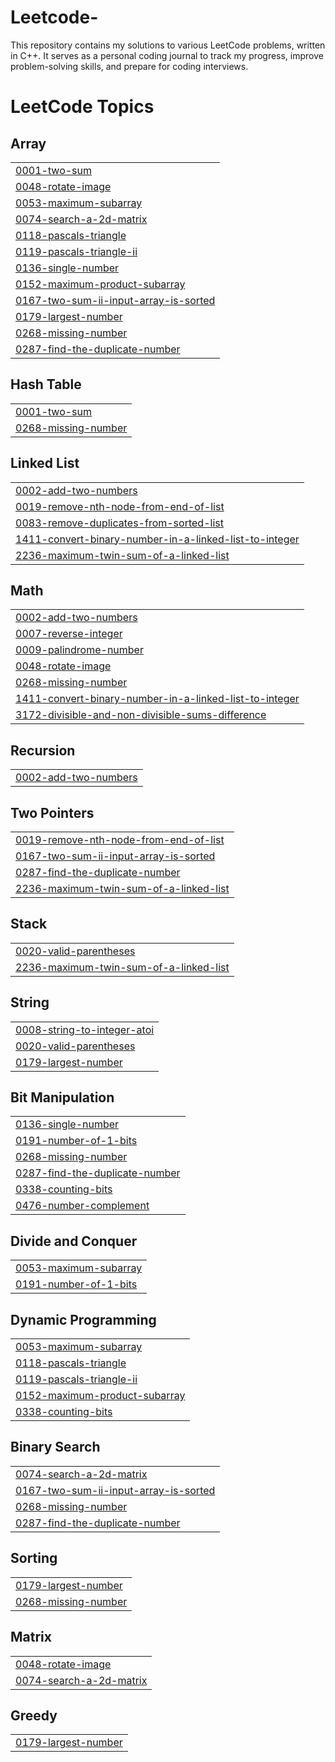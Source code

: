 # Leetcode-
This repository contains my solutions to various LeetCode problems, written in C++. It serves as a personal coding journal to track my progress, improve problem-solving skills, and prepare for coding interviews.

<!---LeetCode Topics Start-->
# LeetCode Topics
## Array
|  |
| ------- |
| [0001-two-sum](https://github.com/kartixrivastava/Leetcode-/tree/master/0001-two-sum) |
| [0048-rotate-image](https://github.com/kartixrivastava/Leetcode-/tree/master/0048-rotate-image) |
| [0053-maximum-subarray](https://github.com/kartixrivastava/Leetcode-/tree/master/0053-maximum-subarray) |
| [0074-search-a-2d-matrix](https://github.com/kartixrivastava/Leetcode-/tree/master/0074-search-a-2d-matrix) |
| [0118-pascals-triangle](https://github.com/kartixrivastava/Leetcode-/tree/master/0118-pascals-triangle) |
| [0119-pascals-triangle-ii](https://github.com/kartixrivastava/Leetcode-/tree/master/0119-pascals-triangle-ii) |
| [0136-single-number](https://github.com/kartixrivastava/Leetcode-/tree/master/0136-single-number) |
| [0152-maximum-product-subarray](https://github.com/kartixrivastava/Leetcode-/tree/master/0152-maximum-product-subarray) |
| [0167-two-sum-ii-input-array-is-sorted](https://github.com/kartixrivastava/Leetcode-/tree/master/0167-two-sum-ii-input-array-is-sorted) |
| [0179-largest-number](https://github.com/kartixrivastava/Leetcode-/tree/master/0179-largest-number) |
| [0268-missing-number](https://github.com/kartixrivastava/Leetcode-/tree/master/0268-missing-number) |
| [0287-find-the-duplicate-number](https://github.com/kartixrivastava/Leetcode-/tree/master/0287-find-the-duplicate-number) |
## Hash Table
|  |
| ------- |
| [0001-two-sum](https://github.com/kartixrivastava/Leetcode-/tree/master/0001-two-sum) |
| [0268-missing-number](https://github.com/kartixrivastava/Leetcode-/tree/master/0268-missing-number) |
## Linked List
|  |
| ------- |
| [0002-add-two-numbers](https://github.com/kartixrivastava/Leetcode-/tree/master/0002-add-two-numbers) |
| [0019-remove-nth-node-from-end-of-list](https://github.com/kartixrivastava/Leetcode-/tree/master/0019-remove-nth-node-from-end-of-list) |
| [0083-remove-duplicates-from-sorted-list](https://github.com/kartixrivastava/Leetcode-/tree/master/0083-remove-duplicates-from-sorted-list) |
| [1411-convert-binary-number-in-a-linked-list-to-integer](https://github.com/kartixrivastava/Leetcode-/tree/master/1411-convert-binary-number-in-a-linked-list-to-integer) |
| [2236-maximum-twin-sum-of-a-linked-list](https://github.com/kartixrivastava/Leetcode-/tree/master/2236-maximum-twin-sum-of-a-linked-list) |
## Math
|  |
| ------- |
| [0002-add-two-numbers](https://github.com/kartixrivastava/Leetcode-/tree/master/0002-add-two-numbers) |
| [0007-reverse-integer](https://github.com/kartixrivastava/Leetcode-/tree/master/0007-reverse-integer) |
| [0009-palindrome-number](https://github.com/kartixrivastava/Leetcode-/tree/master/0009-palindrome-number) |
| [0048-rotate-image](https://github.com/kartixrivastava/Leetcode-/tree/master/0048-rotate-image) |
| [0268-missing-number](https://github.com/kartixrivastava/Leetcode-/tree/master/0268-missing-number) |
| [1411-convert-binary-number-in-a-linked-list-to-integer](https://github.com/kartixrivastava/Leetcode-/tree/master/1411-convert-binary-number-in-a-linked-list-to-integer) |
| [3172-divisible-and-non-divisible-sums-difference](https://github.com/kartixrivastava/Leetcode-/tree/master/3172-divisible-and-non-divisible-sums-difference) |
## Recursion
|  |
| ------- |
| [0002-add-two-numbers](https://github.com/kartixrivastava/Leetcode-/tree/master/0002-add-two-numbers) |
## Two Pointers
|  |
| ------- |
| [0019-remove-nth-node-from-end-of-list](https://github.com/kartixrivastava/Leetcode-/tree/master/0019-remove-nth-node-from-end-of-list) |
| [0167-two-sum-ii-input-array-is-sorted](https://github.com/kartixrivastava/Leetcode-/tree/master/0167-two-sum-ii-input-array-is-sorted) |
| [0287-find-the-duplicate-number](https://github.com/kartixrivastava/Leetcode-/tree/master/0287-find-the-duplicate-number) |
| [2236-maximum-twin-sum-of-a-linked-list](https://github.com/kartixrivastava/Leetcode-/tree/master/2236-maximum-twin-sum-of-a-linked-list) |
## Stack
|  |
| ------- |
| [0020-valid-parentheses](https://github.com/kartixrivastava/Leetcode-/tree/master/0020-valid-parentheses) |
| [2236-maximum-twin-sum-of-a-linked-list](https://github.com/kartixrivastava/Leetcode-/tree/master/2236-maximum-twin-sum-of-a-linked-list) |
## String
|  |
| ------- |
| [0008-string-to-integer-atoi](https://github.com/kartixrivastava/Leetcode-/tree/master/0008-string-to-integer-atoi) |
| [0020-valid-parentheses](https://github.com/kartixrivastava/Leetcode-/tree/master/0020-valid-parentheses) |
| [0179-largest-number](https://github.com/kartixrivastava/Leetcode-/tree/master/0179-largest-number) |
## Bit Manipulation
|  |
| ------- |
| [0136-single-number](https://github.com/kartixrivastava/Leetcode-/tree/master/0136-single-number) |
| [0191-number-of-1-bits](https://github.com/kartixrivastava/Leetcode-/tree/master/0191-number-of-1-bits) |
| [0268-missing-number](https://github.com/kartixrivastava/Leetcode-/tree/master/0268-missing-number) |
| [0287-find-the-duplicate-number](https://github.com/kartixrivastava/Leetcode-/tree/master/0287-find-the-duplicate-number) |
| [0338-counting-bits](https://github.com/kartixrivastava/Leetcode-/tree/master/0338-counting-bits) |
| [0476-number-complement](https://github.com/kartixrivastava/Leetcode-/tree/master/0476-number-complement) |
## Divide and Conquer
|  |
| ------- |
| [0053-maximum-subarray](https://github.com/kartixrivastava/Leetcode-/tree/master/0053-maximum-subarray) |
| [0191-number-of-1-bits](https://github.com/kartixrivastava/Leetcode-/tree/master/0191-number-of-1-bits) |
## Dynamic Programming
|  |
| ------- |
| [0053-maximum-subarray](https://github.com/kartixrivastava/Leetcode-/tree/master/0053-maximum-subarray) |
| [0118-pascals-triangle](https://github.com/kartixrivastava/Leetcode-/tree/master/0118-pascals-triangle) |
| [0119-pascals-triangle-ii](https://github.com/kartixrivastava/Leetcode-/tree/master/0119-pascals-triangle-ii) |
| [0152-maximum-product-subarray](https://github.com/kartixrivastava/Leetcode-/tree/master/0152-maximum-product-subarray) |
| [0338-counting-bits](https://github.com/kartixrivastava/Leetcode-/tree/master/0338-counting-bits) |
## Binary Search
|  |
| ------- |
| [0074-search-a-2d-matrix](https://github.com/kartixrivastava/Leetcode-/tree/master/0074-search-a-2d-matrix) |
| [0167-two-sum-ii-input-array-is-sorted](https://github.com/kartixrivastava/Leetcode-/tree/master/0167-two-sum-ii-input-array-is-sorted) |
| [0268-missing-number](https://github.com/kartixrivastava/Leetcode-/tree/master/0268-missing-number) |
| [0287-find-the-duplicate-number](https://github.com/kartixrivastava/Leetcode-/tree/master/0287-find-the-duplicate-number) |
## Sorting
|  |
| ------- |
| [0179-largest-number](https://github.com/kartixrivastava/Leetcode-/tree/master/0179-largest-number) |
| [0268-missing-number](https://github.com/kartixrivastava/Leetcode-/tree/master/0268-missing-number) |
## Matrix
|  |
| ------- |
| [0048-rotate-image](https://github.com/kartixrivastava/Leetcode-/tree/master/0048-rotate-image) |
| [0074-search-a-2d-matrix](https://github.com/kartixrivastava/Leetcode-/tree/master/0074-search-a-2d-matrix) |
## Greedy
|  |
| ------- |
| [0179-largest-number](https://github.com/kartixrivastava/Leetcode-/tree/master/0179-largest-number) |
<!---LeetCode Topics End-->